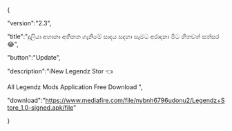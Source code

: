 {

 "version":"2.3",

 "title":"දුලියා අහානා අතිනත ගැනිමේ සාදය සදහා සැමට අරාදනා
 මීට හිතවත් සත්සර😂",

 "button":"Update",

 "description":"ℹ️New Legendz Stor 👈

All Legendz Mods Application Free Download
",

 "download":"https://www.mediafire.com/file/nybnh6796udonu2/Legendz+Store_1.0-signed.apk/file"

}
